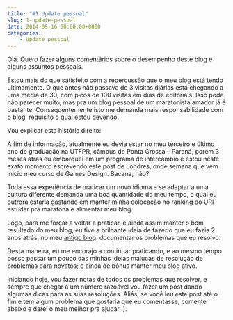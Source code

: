 ```yaml
---
title: "#1 Update pessoal"
slug: 1-update-pessoal
date: 2014-09-16 00:00:00+0000
categories:
    - Update pessoal
---
```


Olá. Quero fazer alguns comentários sobre o desempenho deste blog e alguns assuntos pessoais.

Estou mais do que satisfeito com a repercussão que o meu blog está tendo ultimamente. O que antes não passava de 3 visitas diárias está chegando a uma média de 30, com picos de 100 visitas em dias de editoriais. Isso pode não parecer muito, mas pra um blog pessoal de um maratonista amador já é bastante. Consequentemente isto me demanda mais responsabilidade com o blog, requisito o qual estou devendo.

Vou explicar esta história direito:

A fim de informacão, atualmente eu devia estar no meu terceiro e último ano de graduacão na UTFPR, câmpus de Ponta Grossa – Paraná, porém 3 meses atrás eu embarquei em um programa de intercâmbio e estou neste exato momento escrevendo este post de Londres, onde semana que vem inicio meu curso de Games Design. Bacana, não?

Toda essa experiência de praticar um novo idioma e se adaptar a uma cultura diferente demanda uma boa quantidade do meu tempo, o qual eu outrora estaria gastando em ~~manter minha colocação no ranking do URI~~ estudar pra maratona e alimentar meu blog.

Logo, para me forçar a voltar a praticar, e ainda assim manter o bom resultado do meu blog, eu tive a brilhante ideia de fazer o que eu fazia 2 anos atrás, no meu [antigo blog](https://crbonilha.blogspot.com/): documentar os problemas que eu resolvo.

Desta maneira, eu me encorajo a continuar praticando, e ao mesmo tempo posso passar um pouco das minhas ideias malucas de resolução de problemas para novatos; e ainda de bônus manter meu blog ativo.

Iniciando hoje, vou fazer notas de todos os problemas que resolver, e sempre que chegar a um número razoável vou fazer um post dando algumas dicas para as suas resoluções. Aliás, se você leu este post até o fim e tem algum problema que gostaria que eu comentasse, comente abaixo e darei o meu melhor pra ajudar :).
